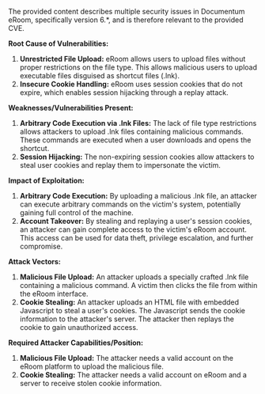The provided content describes multiple security issues in Documentum eRoom, specifically version 6.*, and is therefore relevant to the provided CVE.

**Root Cause of Vulnerabilities:**

1.  **Unrestricted File Upload:** eRoom allows users to upload files without proper restrictions on the file type. This allows malicious users to upload executable files disguised as shortcut files (.lnk).
2.  **Insecure Cookie Handling:** eRoom uses session cookies that do not expire, which enables session hijacking through a replay attack.

**Weaknesses/Vulnerabilities Present:**

1.  **Arbitrary Code Execution via .lnk Files:** The lack of file type restrictions allows attackers to upload .lnk files containing malicious commands. These commands are executed when a user downloads and opens the shortcut.
2.  **Session Hijacking:** The non-expiring session cookies allow attackers to steal user cookies and replay them to impersonate the victim.

**Impact of Exploitation:**

1.  **Arbitrary Code Execution:** By uploading a malicious .lnk file, an attacker can execute arbitrary commands on the victim's system, potentially gaining full control of the machine.
2.  **Account Takeover:** By stealing and replaying a user's session cookies, an attacker can gain complete access to the victim's eRoom account. This access can be used for data theft, privilege escalation, and further compromise.

**Attack Vectors:**

1.  **Malicious File Upload:** An attacker uploads a specially crafted .lnk file containing a malicious command. A victim then clicks the file from within the eRoom interface.
2.  **Cookie Stealing:** An attacker uploads an HTML file with embedded Javascript to steal a user's cookies. The Javascript sends the cookie information to the attacker's server. The attacker then replays the cookie to gain unauthorized access.

**Required Attacker Capabilities/Position:**

1.  **Malicious File Upload:** The attacker needs a valid account on the eRoom platform to upload the malicious file.
2.  **Cookie Stealing:** The attacker needs a valid account on eRoom and a server to receive stolen cookie information.